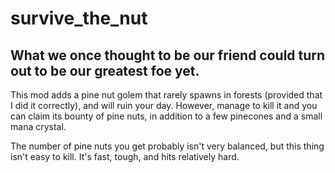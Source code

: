 # survive_the_nut
## What we once thought to be our friend could turn out to be our greatest foe yet.
This mod adds a pine nut golem that rarely spawns in forests (provided that I did it correctly), and will ruin your day. However, manage to kill it and you can claim its bounty of pine nuts, in addition to a few pinecones and a small mana crystal.

The number of pine nuts you get probably isn't very balanced, but this thing isn't easy to kill. It's fast, tough, and hits relatively hard.
